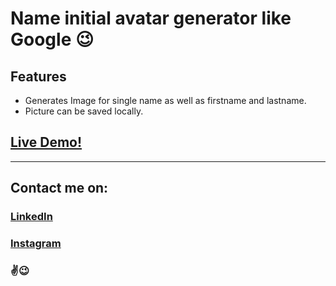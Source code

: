 # Name initial avatar generator like Google 😉
## Features
- Generates Image for single name as well as firstname and lastname.
- Picture can be saved locally.

## [Live Demo!](https://codepen.io/karangaba/full/GRoQezo)
---

## Contact me on:

### [LinkedIn](https://www.linkedin.com/in/karan-gaba-40a12b7b/)

### [Instagram](https://Instagram.com/_karangaba_)

### ✌😉